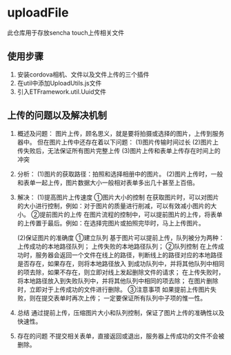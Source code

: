 uploadFile
==========

此仓库用于存放sencha touch上传相关文件

使用步骤
----------
1. 安装cordova相机、文件以及文件上传的三个插件
2. 在util中添加UploadUtils.js文件
3. 引入ETFramework.util.Uuid文件

上传的问题以及解决机制
----------
1. 概述及问题：
    图片上传，顾名思义，就是要将拍摄或选择的图片，上传到服务器中。
    但在图片上传中还存在着以下问题：
    (1)图片传输时间过长
    (2)图片上传失败后，无法保证所有图片完整上传
    (3)图片上传和表单上传存在时间上的冲突

2. 分析：
    (1)图片的获取路径：拍照和选择相册中的图片。
    (2)图片上传时，一般和表单一起上传，图片数据大小一般相对表单多出几十甚至上百倍。
    
3. 解决：
    (1)提高图片上传速度
         ①图片大小的控制
            在获取图片时，可以对图片的大小进行控制，例如：对于图片的质量进行削减，可以有效减小图片的大小。
         ②提前图片的上传
            在图片流程的控制中，可以提前图片的上传，将表单的上传置于最后。例如：在选择完图片或拍照完毕时，马上上传图片。
    
    (2)保证图片的准确度
        ①建立队列
            基于图片可以提前上传，队列被分为两种：
            上传成功的本地路径队列；
            上传失败的本地路径队列；
        ②队列控制
            在上传成功时，服务器会返回一个文件在线上的路径，判断线上的路径对应的本地路径是否存在，如果存在，则将本地路径放入         到成功队列中，并将其他队列中相同的项去除，如果不存在，则立即对线上发起删除文件的请求；
            在上传失败时，将本地路径放入到失败队列中，并将其他队列中相同的项去除；
            在图片删除时，立即对于上传成功的文件进行删除。
        ③注意事项
            如果提前上传图片失败，则在提交表单时再次上传；
           一定要保证所有队列中子项的惟一性。

4. 总结
    通过提前上传，压缩图片大小和队列控制，保证了图片上传的准确性以及快速性。
      
5. 存在的问题
    不提交相关表单，直接返回或退出，服务器上传成功的文件不会被删除。
